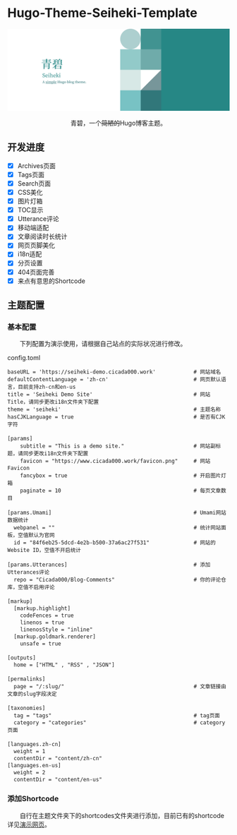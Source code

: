 # Hugo-Theme-Seiheki-Template

<center>
    <img src="resources/img/Ultrawide.png">
</center>

<p align="center">青碧，一个<s>简陋的</s>Hugo博客主题。</p>


## 开发进度

- [x] Archives页面
- [x] Tags页面
- [x] Search页面
- [x] CSS美化
- [x] 图片灯箱
- [x] TOC显示
- [x] Utterance评论
- [x] 移动端适配
- [x] 文章阅读时长统计
- [x] 网页页脚美化
- [x] i18n适配
- [x] 分页设置
- [x] 404页面完善
- [x] 来点有意思的Shortcode

## 主题配置

### 基本配置

&emsp;&emsp;下列配置为演示使用，请根据自己站点的实际状况进行修改。

config.toml
```
baseURL = 'https://seiheki-demo.cicada000.work'            # 网站域名
defaultContentLanguage = 'zh-cn'                           # 网页默认语言，目前支持zh-cn和en-us
title = 'Seiheki Demo Site'                                # 网站Title，请同步更改i18n文件夹下配置
theme = 'seiheki'                                          # 主题名称
hasCJKLanguage = true                                      # 是否有CJK字符

[params]
    subtitle = "This is a demo site."                      # 网站副标题，请同步更改i18n文件夹下配置
    favicon = "https://www.cicada000.work/favicon.png"     # 网站Favicon 
    fancybox = true                                        # 开启图片灯箱
    paginate = 10                                          # 每页文章数目

[params.Umami]                                             # Umami网站数据统计
  webpanel = ""                                            # 统计网站面板，空值默认为官网
  id = "84f6eb25-5dcd-4e2b-b500-37a6ac27f531"              # 网站的Website ID，空值不开启统计

[params.Utterances]                                        # 添加Utterances评论
  repo = "Cicada000/Blog-Comments"                         # 你的评论仓库，空值不启用评论

[markup]
  [markup.highlight]
    codeFences = true
    linenos = true
    linenosStyle = "inline"
  [markup.goldmark.renderer]
    unsafe = true

[outputs]
  home = ["HTML" , "RSS" , "JSON"]

[permalinks]
  page = "/:slug/"                                         # 文章链接由文章的slug字段决定

[taxonomies]
  tag = "tags"                                             # tag页面
  category = "categories"                                  # category页面

[languages.zh-cn]
  weight = 1
  contentDir = "content/zh-cn"
[languages.en-us]
  weight = 2
  contentDir = "content/en-us"
```

### 添加Shortcode

&emsp;&emsp;自行在主题文件夹下的shortcodes文件夹进行添加，目前已有的shortcode详见[演示网页](https://seiheki-demo.cicada000.work/post/shortcodes/)。
